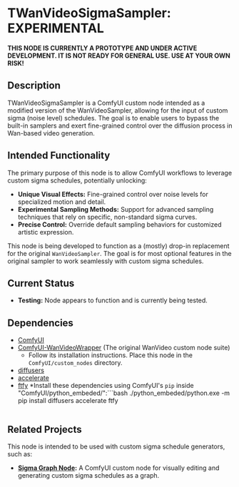# TWanVideoSigmaSampler: EXPERIMENTAL

**THIS NODE IS CURRENTLY A PROTOTYPE AND UNDER ACTIVE DEVELOPMENT. IT IS NOT READY FOR GENERAL USE. USE AT YOUR OWN RISK!**

## Description

TWanVideoSigmaSampler is a ComfyUI custom node intended as a modified version of the WanVideoSampler, allowing for the input of custom sigma (noise level) schedules. The goal is to enable users to bypass the built-in samplers and exert fine-grained control over the diffusion process in Wan-based video generation.

## Intended Functionality

The primary purpose of this node is to allow ComfyUI workflows to leverage custom sigma schedules, potentially unlocking:

*   **Unique Visual Effects:** Fine-grained control over noise levels for specialized motion and detail.
*   **Experimental Sampling Methods:** Support for advanced sampling techniques that rely on specific, non-standard sigma curves.
*   **Precise Control:** Override default sampling behaviors for customized artistic expression.

This node is being developed to function as a (mostly) drop-in replacement for the original `WanVideoSampler`. The goal is for most optional features in the original sampler to work seamlessly with custom sigma schedules.

## Current Status

*   **Testing:** Node appears to function and is currently being tested.  

## Dependencies

*   [ComfyUI](https://github.com/comfyanonymous/ComfyUI)
*   [ComfyUI-WanVideoWrapper](https://github.com/kijai/ComfyUI-WanVideoWrapper) (The original WanVideo custom node suite)
    * Follow its installation instructions. Place this node in the `ComfyUI/custom_nodes` directory.
*   [diffusers](https://github.com/huggingface/diffusers)
*   [accelerate](https://github.com/huggingface/accelerate)
*   [ftfy](https://pypi.org/project/ftfy/)
    *Install these dependencies using ComfyUI's `pip` inside "ComfyUI/python_embeded/":```bash
    ./python_embeded/python.exe -m pip install diffusers accelerate ftfy
    ```

## Related Projects

This node is intended to be used with custom sigma schedule generators, such as:

*   **[Sigma Graph Node](https://github.com/Temult/sigma-graph-node):** A ComfyUI custom node for visually editing and generating custom sigma schedules as a graph.
